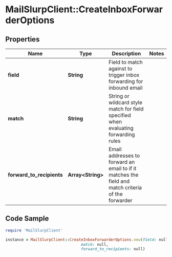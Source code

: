 # MailSlurpClient::CreateInboxForwarderOptions

## Properties

Name | Type | Description | Notes
------------ | ------------- | ------------- | -------------
**field** | **String** | Field to match against to trigger inbox forwarding for inbound email | 
**match** | **String** | String or wildcard style match for field specified when evaluating forwarding rules | 
**forward_to_recipients** | **Array&lt;String&gt;** | Email addresses to forward an email to if it matches the field and match criteria of the forwarder | 

## Code Sample

```ruby
require 'MailSlurpClient'

instance = MailSlurpClient::CreateInboxForwarderOptions.new(field: null,
                                 match: null,
                                 forward_to_recipients: null)
```


